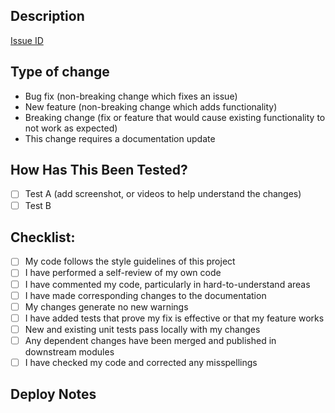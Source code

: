 ## Description

<!--Please include a summary of the change and which issue is fixed. Please also include relevant motivation and context. List any dependencies that are required for this change.-->

[Issue ID](<!-- Issue Link -->)

## Type of change

<!--Please delete options that are not relevant.-->

- Bug fix (non-breaking change which fixes an issue)
- New feature (non-breaking change which adds functionality)
- Breaking change (fix or feature that would cause existing functionality to not work as expected)
- This change requires a documentation update

## How Has This Been Tested?

<!--Please describe the tests that you ran to verify your changes. Provide instructions so we can reproduce. Please also list any relevant details for your test configuration. Add information about you test using real device or simulator/emulator. Add video of changes if needed.-->

- [ ] Test A (add screenshot, or videos to help understand the changes)
- [ ] Test B

## Checklist:

<!--
Put an `x` in the boxes that apply.
Use `~~` around the checklist items that are not applicable to this PR.
Examples:
- [x] I've done this
- ~~[ ] I don't need this~~
-->

- [ ] My code follows the style guidelines of this project
- [ ] I have performed a self-review of my own code
- [ ] I have commented my code, particularly in hard-to-understand areas
- [ ] I have made corresponding changes to the documentation
- [ ] My changes generate no new warnings
- [ ] I have added tests that prove my fix is effective or that my feature works
- [ ] New and existing unit tests pass locally with my changes
- [ ] Any dependent changes have been merged and published in downstream modules
- [ ] I have checked my code and corrected any misspellings

## Deploy Notes

<!--
Notes regarding deployment of the contained body of work. These should note any
new dependencies, new scripts, new and existing features affected etc. (if any)
-->
